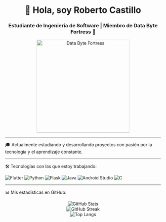 <h1 align="center">👋 Hola, soy Roberto Castillo</h1>
<h3 align="center">Estudiante de Ingeniería de Software | Miembro de Data Byte Fortress 🚀</h3>

<p align="center">
  <img src="https://i.imgur.com/fEqhL6F.png" alt="Data Byte Fortress" width="300"/>
</p>

---

🎓 Actualmente estudiando y desarrollando proyectos con pasión por la tecnología y el aprendizaje constante.

---

🛠️ Tecnologías con las que estoy trabajando:

![Flutter](https://img.shields.io/badge/Flutter-02569B?style=for-the-badge&logo=flutter&logoColor=white)
![Python](https://img.shields.io/badge/Python-3776AB?style=for-the-badge&logo=python&logoColor=white)
![Flask](https://img.shields.io/badge/Flask-000000?style=for-the-badge&logo=flask)
![Java](https://img.shields.io/badge/Java-007396?style=for-the-badge&logo=java&logoColor=white)
![Android Studio](https://img.shields.io/badge/Android%20Studio-3DDC84?style=for-the-badge&logo=android-studio&logoColor=white)
![C](https://img.shields.io/badge/C-00599C?style=for-the-badge&logo=c&logoColor=white)

---

📊 Mis estadísticas en GitHub:

<div align="center">
  <img src="https://github-readme-stats.vercel.app/api?username=robertoideabcd24&show_icons=true&theme=radical" alt="GitHub Stats" />
  <br />
  <img src="https://github-readme-streak-stats.herokuapp.com/?user=robertoideabcd24&theme=radical" alt="GitHub Streak" />
  <br />
  <img src="https://github-readme-stats.vercel.app/api/top-langs/?username=robertoideabcd24&layout=compact&theme=radical" alt="Top Langs" />
</div>


<!--
**robertoideabcd24/robertoideabcd24** is a ✨ _special_ ✨ repository because its `README.md` (this file) appears on your GitHub profile.

Here are some ideas to get you started:

- 🔭 I’m currently working on ...
- 🌱 I’m currently learning ...
- 👯 I’m looking to collaborate on ...
- 🤔 I’m looking for help with ...
- 💬 Ask me about ...
- 📫 How to reach me: ...
- 😄 Pronouns: ...
- ⚡ Fun fact: ...
-->
